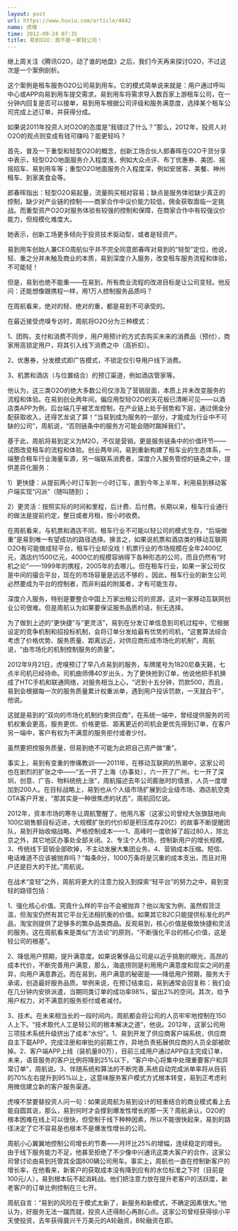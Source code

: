 ```yaml
---
layout: post
url: https://www.huxiu.com/article/4042
name: 虎嗅
time: 2012-09-24 07:35
title: 易到O2O：我不是一家轻公司！
---
```

继上周关注《腾讯O2O，动了谁的地盘》之后，我们今天再来探讨O2O，不过这次是一个案例剖析。

这个案例是租车服务O2O公司易到用车。它的模式简单说来就是：用户通过呼叫中心或APP向易到用车提交需求，易到用车将需求导入数百家上游租车公司，在一分钟内回复是否可以接单，易到用车根据公司评级和服务满意度，选择某个租车公司完成上述订单，并获得分成。

如果说2011年投资人对O2O的态度是“我错过了什么？”那么，2012年，投资人对O2O的观点则变成有钱可赚吗？能更轻吗？

首先，普及一下重型和轻型O2O的概念，创新工场合伙人郎春晖在O2O干货分享中表示，轻型O2O地面服务介入程度浅，例如大众点评、布丁优惠券、美团、摇摇招车、易到用车等；重型O2O地面服务介入程度深，例如安居客、美餐、神州租车、到家美食会等。

郎春晖指出：轻型O2O易起量，流量购买相对容易；缺点是服务体验缺少真正的控制，缺少对产业链的控制——商家合作中议价能力较低，佣金获取面临一定挑战。而重型资产O2O对服务体验有较强的控制和保障，在商家合作中有较强议价能力，但规模化难度大。

她表示，创新工场更多倾向于投资技术驱动型，或者是轻资产。

易到用车创始人兼CEO周航似乎并不完全同意郎春晖对易到的“轻型”定位，他说，轻、重之分并未触及商业的本质，易到深度介入服务，改变租车服务流程和体验，不可能轻！

但是，易到也绝不能重——在易到，所有商业流程的改进目标是让公司变轻。他反问：还能想像跟携程一样，用1万人控制服务品质吗？

在周航看来，绝对的轻、绝对的重，都是易到不可承受的。

在最近接受虎嗅专访时，周航将O2O分为三种模式：

1、团购，支付和消费不同步，用户用预计的方式去购买未来的消费品（预付），商家用高锁定用户，将其引入线下消费之中（高折扣）。

2、优惠券，分发模式即广告模式，不锁定仅引导用户线下消费。

3、机票和酒店（与位置结合）的预订渠道，例如酒店管家等。

他认为，这三类O2O的绝大多数公司仅涉及了营销层面，本质上并未改变服务的流程和体验。在易到创业两年间，偏应用型轻O2O的天花板已清晰可见——以酒店类APP为例，后台端几乎被艺龙控制，在产业链上处于弱势和下层，通过佣金分配获取收入，还得艺龙说了算！“当易到成为服务的一部分，才能成为行业中不可缺的公司”，周航说，“否则链条中的服务方可能会随时踹掉我们”。

基于此，周航将易到定义为M2O，不仅是营销，更是服务链条中的价值环节——试图改变租车的流程和体验。创业两年间，易到重新构建了租车业的生态体系，一端整合租车行业海量车源，另一端联系消费者，深度介入服务管控的链条之中，提供差异化服务：

1）更快捷：从提前两小时订车到一小时订车，直到今年上半年，利用易到移动客户端实现“闪派”（随叫随到）；

2）更灵活：按照实际的时间和里程，后计费、后付费。长期以来，租车行业通行的做法是提前约定，整日或者月租，按小时收费。

在周航看来，与机票和酒店不同，租车行业不可能以轻公司的模式生存，“后端做重”是易到唯一有望成功的路径选择。换言之，如果说机票和酒店类的移动互联网O2O有可能做成轻平台，租车行业却没戏！机票行业的市场规模在全年2400亿元，酒店约1500亿元，4000亿的规模容纳得下各种形态的公司，而且仍然有“时机之论”——1999年的携程，2005年的去哪儿。但在租车行业，如果一家公司仅是中间的撮合平台，现在的市场容量是远远不够的 。因此，租车行业的新生公司必然要成为平台的控制者，而非利益的附属者，才有可能生存。

深度介入服务，特别是要整合中国上万家出租公司的资源，这对一家移动互联网创业公司很难。但是周航认为如果要保证服务品质的话，别无选择。

为了做到上述的“更快捷”与“更灵活”，易到在分发订单信息到司机过程中，它根据设定的竞争机制和招投标机制，会将订单分发给最有优势的司机，“这套算法综合考虑了价格优势、服务质量、距离远近，对供应商形成市场化的机制”，周航说，“由市场化的机制控制服务的质量”。

2012年9月21日，虎嗅预订了早八点易到的服务，车牌尾号为1820尼桑天籁，七点半司机已经待命。司机曲师傅40岁出头，为了更快抢到订单，他说他把手机换成了HTC手机和联通网络，对服务相当上心，“迟到十五分钟，罚款500，而且，易到会根据每一次的服务质量累计权重派单，遇到用户投诉罚款，一天就白干”，他说。

这就是易到的“双向的市场化机制约束供应商”，在系统一端中，曾经提供服务的司机权重会更高，服务更优、价格更低、距离更近的司机会更优先得到订单，在客户另一端中，客户有权为不满意的服务拒付或者少付。

虽然要把控服务质量，但易到绝不可能为此把自己资产做“重”。

事实上，易到有变重的惨痛教训——2011年，在移动互联网的热潮中，这家公司也在剧烈的扩张之中——“五一开了上海（办事处），六一开了广州，七一开了深圳，创意、广告、物料统统上涨”，周航描述去年公司膨胀时的情景，人员一度增加到200人。在目标战略上，易到也从个人级市场扩展到企业级市场、酒店航空类OTA客户开发，“那其实是一种很焦虑的状态”，周航回忆说。

2012年，资本市场的寒冬让周航警醒了，他用凡客（这家公司曾经大张旗鼓地向100亿销售额目标迈进，大规模扩张的代价却是积压库存20亿）的故事不断提醒团队，易到开始收缩战略、严格控制成本——1、高峰时一度砍掉了超过80人，除北京之外，其它地区办事处全部关闭。2、专注个人市场，控制新用户的增长规模。3、传统线下营销全部砍掉，不主动发展大集团业务。4、营销成本压缩。短信、电话难道不应该被抛弃吗？“每条8分，1000万条将是沉重的成本支出，而且对用户还是巨大的干扰。”周航说。

在战术“变轻”之外，周航将更大的注意力投入到探索“轻平台”的努力之中，易到变轻的路径包括：

1、强化核心价值。究竟什么样的平台不会被抛弃？他以淘宝为例，虽然假货泛滥，但淘宝仍然有其它平台无法相抗衡的价值。如果其它B2C只能提供标准化的产品，淘宝则提供了足够多的繁杂品类商品。反观易到，核心价值是极致快捷和灵活的服务。这在周航看来是类似“方法论”的原则，“不断强化平台的核心价值，这是轻公司的根基”。

2、降低用户预期，提升满意度。如果说奢侈品公司是以近乎挑剔的眼光，高昂的成本代价，不断完善用户满意，那么，海底捞则是利用用户满意度和现实之间的差异，向用户满意靠近。而在易到，用户满意的秘密是——降低用户预期，服务大于承诺，创造最好服务品质。举例来说，在预订结束后，易到通常会回复称：我们会在几分钟内安排派遣，当期同类订单的成功率98%，留出2%的空间。其次，给予用户权力，对不满意的服务拒付或者减付。

3、技术。在未来相当长的一段时间内，周航都会将公司的人员牢牢地控制在150人上下。“技术取代人工是轻公司的根本解决之道”，他说。2012年，这家公司用三项技术系统升级挤出了成本“水份”。1、易到开发了供应商客户端系统，供应商自主下载APP，完成注册和审批的前期工作，异地负责拓展供应商的人员全部被砍掉。2、客户端APP上线（装机量80万），目前三成用户通过APP自主完成订单，未来，语音服务的客户比例将降到25%以下，“客户中心将集中处理重要客户和异常订单”，周航说。3、伴随系统和算法的不断完善,系统自动完成派单率将从目前的70%左右提升到95%以上，这意味服务客户模式方式根本转变，易到正考虑利用微信建立新的客户服务渠道。

虎嗅不禁要替投资人问一句：如果说周航为易到设计的轻重结合的商业模式看上去能自圆其说，那么，易到何时才会撑到爆发性增长的那一天？周航承认，O2O的根本困难在线上可以很快，但受制于线下种种因素，所以不能很快起来，易到的路径决定了它不容易是也根本不是爆发性增长的公司。

周航小心翼翼地控制公司增长的节奏——月环比25%的增幅，连续稳定的增长。由于线下服务能力不足，他甚至拒绝了不少像中兴通讯这类大客户的合作，这家公司曾讨论由易到托管其全国800辆公司用车。事实上，周航也一直在控制新客户的增长率，在他看来，新客户的获取成本没有降到应有的水位标准之下时（目前是100元/人），易到根本玩不起消耗战。他们把注意力放在提升老客户的活跃度，新老客户的订单比例控制在三七开。

周航自言：“易到的风险在于模式太新了，新服务和新模式，不确定因素很大。”他认为，好服务无法一蹴而就，投资人还得耐心再耐心点。这家公司曾经获得徐小平天使投资，去年获得晨兴千万美元的A轮融资，B轮融资在即。

